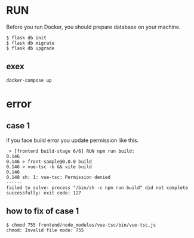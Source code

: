 # RUN
Before you run Docker, you should prepare database on your machine.

```
$ flask db init
$ flask db migrate
$ flask db upgrade
```

## exex
```
docker-compose up
```

# error
## case 1
if you face build error you update permission like this.
```
 > [frontend build-stage 6/6] RUN npm run build:
0.146
0.146 > front-sample@0.0.0 build
0.146 > vue-tsc -b && vite build
0.146
0.148 sh: 1: vue-tsc: Permission denied
------
failed to solve: process "/bin/sh -c npm run build" did not complete successfully: exit code: 127
```

## how to fix of case 1
```
$ chmod 755 frontend/node_modules/vue-tsc/bin/vue-tsc.js
chmod: Invalid file mode: 755
```

